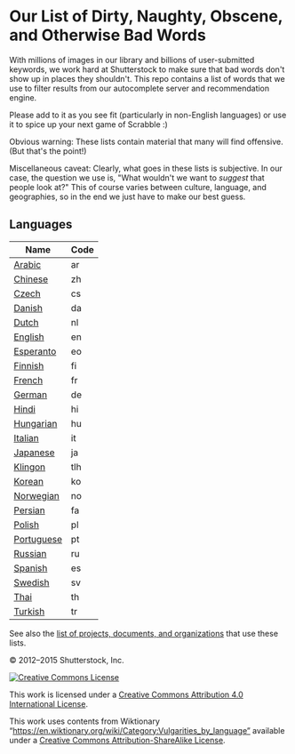 # Our List of Dirty, Naughty, Obscene, and Otherwise Bad Words #

With millions of images in our library and billions of user-submitted keywords, we work hard at Shutterstock to make sure that bad words don't show up in places they shouldn't.  This repo contains a list of words that we use to filter results from our autocomplete server and recommendation engine.

Please add to it as you see fit (particularly in non-English languages) or use it to spice up your next game of Scrabble :)

Obvious warning: These lists contain material that many will find offensive.  (But that's the point!)

Miscellaneous caveat: Clearly, what goes in these lists is subjective.  In our case, the question we use is, "What wouldn't we want to *suggest* that people look at?"  This of course varies between culture, language, and geographies, so in the end we just have to make our best guess.

## Languages

| Name             | Code |
| ---------------- | ---- |
| [Arabic](ar)     | ar   |
| [Chinese](zh)    | zh   |
| [Czech](cs)      | cs   |
| [Danish](da)     | da   |
| [Dutch](nl)      | nl   |
| [English](en)    | en   |
| [Esperanto](eo)  | eo   |
| [Finnish](fi)    | fi   |
| [French](fr)     | fr   |
| [German](de)     | de   |
| [Hindi](hi)      | hi   |
| [Hungarian](hu)  | hu   |
| [Italian](it)    | it   |
| [Japanese](ja)   | ja   |
| [Klingon](tlh)   | tlh  |
| [Korean](ko)     | ko   |
| [Norwegian](no)  | no   |
| [Persian](fa)    | fa   |
| [Polish](pl)     | pl   |
| [Portuguese](pt) | pt   |
| [Russian](ru)    | ru   |
| [Spanish](es)    | es   |
| [Swedish](sv)    | sv   |
| [Thai](th)       | th   |
| [Turkish](tr)    | tr   |

See also the [list of projects, documents, and organizations](USERS.md) that use these lists.

© 2012–2015 Shutterstock, Inc.

[![Creative Commons License](http://i.creativecommons.org/l/by/4.0/80x15.png)](http://creativecommons.org/licenses/by/4.0/)

This work is licensed under a [Creative Commons Attribution 4.0 International License](http://creativecommons.org/licenses/by/4.0/).

This work uses contents from Wiktionary “https://en.wiktionary.org/wiki/Category:Vulgarities_by_language” available under a [Creative Commons Attribution-ShareAlike License](https://creativecommons.org/licenses/by-sa/3.0/).
